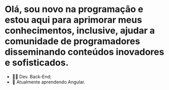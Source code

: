 # Olá, sou novo na programação e estou aqui para aprimorar meus conhecimentos, inclusive, ajudar a comunidade de programadores disseminando conteúdos inovadores e sofisticados.

- 👩‍💻 Dev. Back-End;
- 🌱 Atualmente aprendendo Angular.
